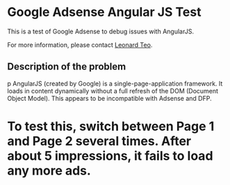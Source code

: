 # Google Adsense Angular JS Test

This is a test of Google Adsense to debug issues with AngularJS.

For more information, please contact [Leonard Teo](leonard@artstation.com).

## Description of the problem
p AngularJS (created by Google) is a single-page-application framework. It loads in content dynamically without a full refresh of the DOM (Document Object Model). This appears to be incompatible with Adsense and DFP.

# To test this, switch between Page 1 and Page 2 several times. After about 5 impressions, it fails to load any more ads.